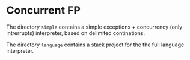 # Concurrent FP

The directory `simple` contains a simple exceptions + concurrency (only intrerrupts) interpreter, based on delimited continations. 

The directory `language` contains a stack project for the the full language interpreter.
